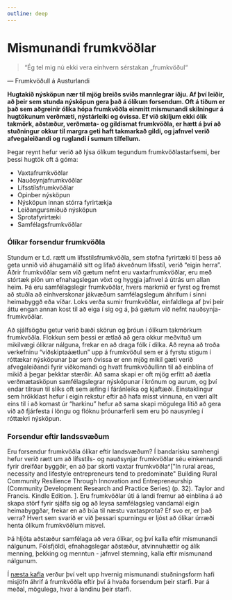 ```yaml
---
outline: deep
---
```


# Mismunandi frumkvöðlar


> “Ég tel mig nú ekki vera einhvern sérstakan „frumkvöðul“

— Frumkvöðull á Austurlandi

**Hugtakið nýsköpun nær til mjög breiðs sviðs mannlegrar iðju. Af því leiðir, að þeir sem stunda nýsköpun gera það á ólíkum forsendum. Oft á tíðum er það sem aðgreinir ólika hópa frumkvöðla einmitt mismunandi skilningur á hugtökunum verðmæti, nýstárleiki og óvissa. Ef við skiljum ekki ólík takmörk, aðstæður, verðmæta- og gildismat frumkvöðla, er hætt á því að stuðningur okkur til margra geti haft takmarkað gildi, og jafnvel verið afvegaleiðandi og ruglandi í sumum tilfellum.**

Þegar reynt hefur verið að lýsa ólíkum tegundum frumkvöðlastarfsemi, ber þessi hugtök oft á góma:

- Vaxtafrumkvöðlar
- Nauðsynjafrumkvöðlar
- Lífsstílsfrumkvöðlar
- Opinber nýsköpun
- Nýsköpun innan stórra fyrirtækja
- Leiðangursmiðuð nýsköpun
- Sprotafyrirtæki
- Samfélagsfrumkvöðlar

### Ólíkar forsendur frumkvöðla

Stundum er t.d. rætt um lífsstílsfrumkvöðla, sem stofna fyrirtæki til þess að geta unnið við áhugamálið sitt og lifað ákveðnum lífsstíl, verið “eigin herra”. Aðrir frumkvöðlar sem við gætum nefnt eru vaxtarfrumkvöðlar, eru með stórtæk plön um efnahagslegan vöxt og hyggja jafnvel á útrás um allan heim. Þá eru samfélagslegir frumkvöðlar, hvers markmið er fyrst og fremst að stuðla að einhverskonar jákvæðum samfélagslegum áhrifum í sinni heimabyggð eða víðar. Loks verða sumir frumkvöðlar, einfaldlega af því þeir áttu engan annan kost til að eiga í sig og á, þá gætum við nefnt nauðsynja-frumkvöðlar.

Að sjálfsögðu getur verið bæði skörun og þróun í ólíkum takmörkum frumkvöðla. Flokkun sem þessi er ætlað að gera okkur meðvituð um mikilvægi ólíkrar nálguna, frekar en að draga fólk í dilka. Að reyna að troða verkefninu “viðskiptaáætlun” upp á frumkvöðul sem er á fyrstu stigum í róttækar nýsköpunar þar sem óvissa er enn mjög mikil gæti verið afvegaleiðandi fyrir viðkomandi og hvatt frumkvöðullinn til að einblína of mikið á þegar þekktar stærðir. Að sama skapi er oft mjög erfitt að áætla verðmætasköpun samfélagslegrar nýsköpunar í krónum og aurum, og því endar tilraun til slíks oft sem æfing í fáránleika og kjaftæði. Einstaklingur sem hrökklast hefur í eigin rekstur eftir að hafa misst vinnuna, en væri allt eins til í að komast úr “harkinu” hefur að sama skapi mögulega lítið að gera við að fjárfesta í löngu og flóknu þróunarferli sem eru þó nausynleg í róttækri nýsköpun.


### Forsendur eftir landssvæðum

Eru forsendur frumkvöðla ólíkar eftir landsvæðum? Í bandarísku samhengi hefur verið rætt um að lífsstíls- og nauðsynjar frumkvöðlar séu einkennandi fyrir dreifðar byggðir, en að þar skorti vaxtar frumkvöðla^["In rural areas, necessity and lifestyle entrepreneurs tend to predominate" Building Rural Community Resilience Through Innovation and Entrepreneurship (Community Development Research and Practice Series) (p. 32). Taylor and Francis. Kindle Edition. 
]. Eru frumkvöðlar úti á landi fremur að einblína á að skapa störf fyrir sjálfa sig og að leysa samfélagsleg vandamál eigin heimabyggðar, frekar en að búa til næstu vaxtasprota? Ef svo er, er það verra? Hvert sem svarið er við þessari spurningu er ljóst að ólíkar úrræði henta ólíkum frumkvöðlum misvel.

Þá hljóta aðstæður samfélaga að vera ólíkar, og því kalla eftir mismunandi nálgunum. Fólsfjöldi, efnahagslegar aðstæður, atvinnuhættir og álík menning, þekking og menntun - jafnvel stemning, kalla eftir mismunand nálgunum.

Í [næsta kafla](/inngangur/olik_urraedi) verður því velt upp hvernig mismunandi stuðningsform hafi misjöfn áhrif á frumkvöðla eftir því á hvaða forsendum þeir starfi. Þar á meðal, mögulega, hvar á landinu þeir starfi.